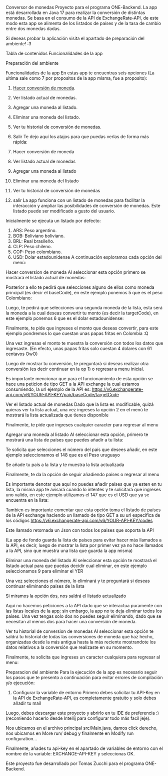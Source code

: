 Conversor de monedas
Proyecto para el programa ONE-Backend. La app está desarrollada en Java 17 para realizar la conversión de distintas monedas. Se basa en el consumo de la API de ExchangeRate-API, de este modo esta app se alimenta de los listados de países y de la tasa de cambio entre dos monedas dadas.

Si deseas probar la aplicación visita el apartado de preparación del ambiente! :3

Tabla de contenidos
Funcionalidades de la app

Preparación del ambiente

Funcionalidades de la app
En estas app te encuentras seis opciones (La ultima sale como 7 por propositos de la app misma, fue a proposito):

1. [Hacer conversión de moneda](#hacer-conversion-de-moneda).
2. Ver listado actual de monedas.
3. Agregar una moneda al listado.
4. Eliminar una moneda del listado.
5. Ver tu historial de conversión de monedas.
7. Salir
Te dejo aquí los atajos para que puedas verlas de forma más rápida:

1. Hacer conversión de moneda
2. Ver listado actual de monedas
3. Agregar una moneda al listado
4. Eliminar una moneda del listado
5. Ver tu historial de conversión de monedas
7. salir
La app funciona con un listado de monedas para facilitar la interacción y ampliar las posibilidades de conversión de monedas. Este listado puede ser modificado a gusto del usuario.

Inicialmente se ejecuta un listado por defecto:

1. ARS: Peso argentino.
2. BOB: Boliviano boliviano.
3. BRL: Real brasileño.
4. CLP: Peso chileno.
5. COP: Peso colombiano.
6. USD: Dolar estadounidense
A continuación exploramos cada opción del menú:

Hacer conversion de moneda
Al seleccionar esta opción primero se mostrará el listado actual de monedas:

Posterior a ello te pedirá que selecciones alguno de ellos como moneda principal (es decir el baseCode), en este ejemplo ponemos 5 que es el peso Colombiano:

Luego, te pedirá que selecciones una segunda moneda de la lista, esta será la moneda a la cual deseas convertir tu monto (es decir la targetCode), en este ejemplo ponemos 6 que es el dolar estadounidense:

Finalmente, te pide que ingreses el monto que deseas convertir, para este ejemplo pondremos lo que cuestan unas papas fritas en Colombia :Q

Una vez ingresas el monto te muestra la conversión con todos los datos que ingresaste. (En efecto, unas papas fritas solo cuestan 4 dolares con 61 centavos OwO)

Luego de mostrar tu conversión, te preguntará si deseas realizar otra conversión (es decir continuar en la op 1) o regresar a menu inicial.

Es importante mencionar que para el funcionamiento de esta opción se hace una peticion de tipo GET a la API exchange la cual estamos consumiendo, la url ejemplo de la API es: https://v6.exchangerate-api.com/v6/YOUR-API-KEY/pair/baseCode/targetCode

Ver el listado actual de monedas
Dado que la lista es modificable, quizá quieras ver tu lista actual, una vez ingreses la opción 2 en el menú te mostrará la lista actualizada que tienes disponible

Finalmente, te pide que ingreses cualquier caracter para regresar al menu

Agregar una moneda al listado
Al seleccionar esta opción, primero te mostrará una lista de países que puedes añadir a tu lista:

Te solicita que selecciones el número del país que desees añadir, en este ejemplo seleccionamos el 148 que es el Peso uruguayo

Se añade tu país a la lista y te muestra la lista actualizada

Finalmente, te da la opción de seguir añadiendo países o regresar al menu

Es importante denotar que aquí no puedes añadir países que ya esten en tu lista, la misma app te avisará cuando lo intentes y te solicitará que ingreses uno valido, en este ejemplo utilizamos el 147 que es el USD que ya se encuentra en la lista:

Tambien es importante comentar que esta opción toma el listado de países de la API exchange haciendo un llamado de tipo GET a su url especifica de los códigos https://v6.exchangerate-api.com/v6/YOUR-API-KEY/codes

Este llamado retornada un Json con todos los paises que soporta la API

(La app de fondo guarda la lista de paises para evitar hacer más llamados a la API, es decir, luego de mostrar la lista por primer vez ya no hace llamados a la API, sino que muestra una lista que guarda la app misma)

Eliminar una moneda del listado
Al seleccionar esta opción te mostrará el listado actual para que puedas decidir cual eliminar, en este ejemplo seleccionamos 9 para eliminar el YER

Una vez selecciones el número, lo eliminará y te preguntará si deseas continuar eliminando países de la lista

Si miramos la opción dos, nos saldrá el listado actualizado

Aquí no hacemos peticiones a la API dado que se interactua puramente con las listas locales de la app; sin embargo, la app no te deja eliminar todos los países. Una vez tengas solo dos no puedes seguir eliminando, dado que se necesitan al menos dos para hacer una conversión de moneda.

Ver tu historial de conversion de monedas
Al seleccionar esta opción te saldrá tu historial de todas las conversiones de moneda que haz hecho, organizadas desde la más antigua hasta la más reciente mostrandote los datos relativos a la conversión que realizaste en su momento.

Finalmente, te solicita que ingreses un caracter cualquiera para regresar al menu:

Preparacion del ambiente
Para la ejecución de la app es necesario seguir los pasos que te presento a continuación para evitar errores de compilación y/o ejecución:

1. Configurar la variable de entorno
Primero debes solicitar tu API-Key en la API de ExchangeRate-API, es completamente gratuito y solo debes añadir tu mail

Luego, debes descargar este proyecto y abrirlo en tu IDE de preferencia :) (recomiendo hacerlo desde Intellij para configurar todo más facil jeje).

Nos ubicamos en el archivo principal src/Main.java, damos click derecho, nos ubicamos en More run/ debug y finalmente en Modify run configuration...

Finalmente, añades tu api-key en el apartado de variables de entorno con el nombre de la variable: EXCHANGE-API-KEY y seleccionas OK.

Este proyecto fue desarrollado por Tomas Zucchi para el programa ONE-Backend.
